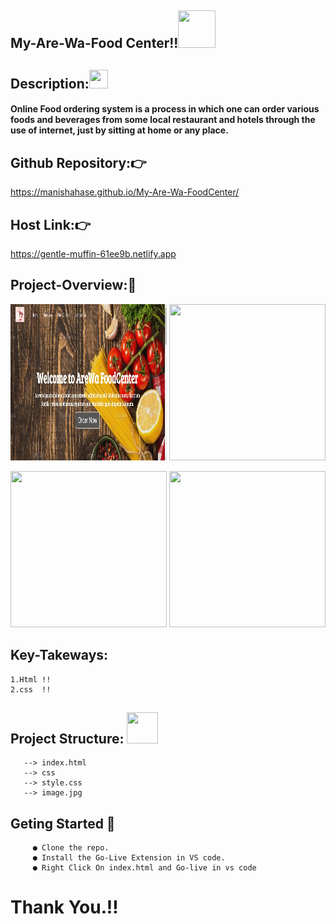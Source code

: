 ## My-Are-Wa-Food Center!!<img src="https://thumbs.dreamstime.com/b/emoji-chef-cook-cartoon-thumbs-up-character-giving-double-141530035.jpg" width="60" height="60" />




## Description:<img src="https://pic.onlinewebfonts.com/svg/img_285272.png" width="30" height="30" />
#### Online Food ordering system is a process in which one can order various foods and beverages from some local restaurant and hotels through the use of internet, just by sitting at home or any place.




## Github Repository:👉
https://manishahase.github.io/My-Are-Wa-FoodCenter/




## Host Link:👉
https://gentle-muffin-61ee9b.netlify.app




## Project-Overview:🎦

<img src="https://github.com/ManishaHase/My-Are-Wa-FoodCenter/blob/main/View.jpeg" width="250" height="250" /> <img src="https://user-images.githubusercontent.com/108171444/180622046-1cfb79a8-8ca6-4943-97e5-1c8d6a6966d9.jpeg"  width="250" height="250" />

<img src="https://user-images.githubusercontent.com/108171444/180622123-039c722c-0e2f-4338-b48b-dc1738a6a57e.jpeg"   width="250" height="250" /> <img src="https://user-images.githubusercontent.com/108171444/180622128-e8e5c9a0-b2d6-41de-b99a-cf4d7dda1cbc.jpeg"  width="250" height="250" />




## Key-Takeways:
    1.Html !!
    2.css  !!
    
    
    
    
## Project Structure: <img src="https://www.crushpixel.com/big-static18/preview4/project-template-rgb-color-icon-2925566.jpg" width="50" height="50" />
       --> index.html
       --> css
       --> style.css
       --> image.jpg
       
       
       
       
 ## Geting Started 🤞
         ● Clone the repo.
         ● Install the Go-Live Extension in VS code.
         ● Right Click On index.html and Go-live in vs code
         
         
 # Thank You.!!        
       
       
